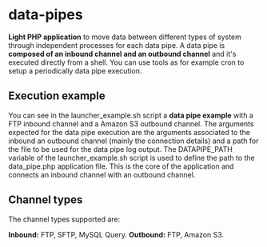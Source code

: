 # data-pipes

**Light PHP application** to move data between different types of system through independent processes for each data pipe. A data pipe is **composed of an inbound channel and an outbound channel** and it's executed directly from a shell. You can use tools as for example cron to setup a periodically data pipe execution.

## Execution example

You can see in the launcher_example.sh script a **data pipe example** with a FTP inbound channel and a Amazon S3 outbound channel. The arguments expected for the data pipe execution are the arguments associated to the inbound an outbound channel (mainly the connection details) and a path for the file to be used for the data pipe log output. The DATAPIPE_PATH variable of the launcher_example.sh script is used to define the path to the data_pipe.php application file. This is the core of the application and connects an inbound channel with an outbound channel.

## Channel types

The channel types supported are:

**Inbound:** FTP, SFTP, MySQL Query.
**Outbound:** FTP, Amazon S3.
